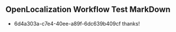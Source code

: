 ## OpenLocalization Workflow Test MarkDown

* 6d4a303a-c7e4-40ee-a89f-6dc639b409cf 
thanks!



<!--HONumber=Jan16_HO2-->

